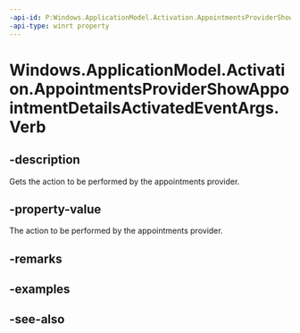 ----api-id: P:Windows.ApplicationModel.Activation.AppointmentsProviderShowAppointmentDetailsActivatedEventArgs.Verb
-api-type: winrt property
---<!-- Property syntaxpublic string Verb { get; }--># Windows.ApplicationModel.Activation.AppointmentsProviderShowAppointmentDetailsActivatedEventArgs.Verb## -descriptionGets the action to be performed by the appointments provider.## -property-valueThe action to be performed by the appointments provider.## -remarks## -examples## -see-also